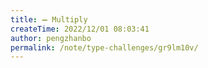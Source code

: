 ```yaml
---
title: ➖ Multiply
createTime: 2022/12/01 08:03:41
author: pengzhanbo
permalink: /note/type-challenges/gr9lm10v/
---
```

